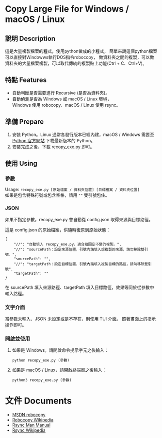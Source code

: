 # Copy Large File for Windows / macOS / Linux
## 說明 Description
這是大量複製檔案的程式，使用python做成的小程式，
簡單來說這個python檔案可以直接對Windowws執行DOS指令robocopy，
做資料夾之間的複製，可以做資料夾的大量檔案複製，可以取代傳統的複製貼上功能(Ctrl + C、Ctrl+V)。

## 特點 Features
- 自動判斷是否需要進行 Recursive (是否為資料夾)。
- 自動偵測是否為 Windows 或 macOS / Linux 環境，<br />
  Windows 使用 robocopy、macOS / Linux 使用 rsync。

## 準備 Prepare
1. 安裝 Python。Linux 通常各發行版本已經內建，macOS / Windows 需要至 [Python 官方網站](https://www.python.org) 下載最新版本的 Python。
2. 安裝完成之後，下載 recopy_exe.py 即可。

## 使用 Using
### 參數
Usage: `recopy_exe.py [原始檔案 / 資料夾位置] [目標檔案 / 資料夾位置]`<br />
如果是包含特殊符號或包含空格，請用 `""` 雙引號包住。

### JSON
如果不指定參數，recopy_exe.py 會自動從 config.json 取得來源與目標路徑。

這是 config.json 的原始檔案，供隨時復原到原始狀態：

```
{
	"//": "自動填入 recopy_exe.py，適合給固定不變的複製。",
	"//": "sourcePath：設定來源位置，引號內請填入想複製的來源，請勿移除雙引號。",
	"sourcePath": "",
	"//": "targetPath：設定目標位置，引號內請填入複製目標的路徑，請勿移除雙引號",
	"targetPath": ""
}
```

在 sourcePath 填入來源路徑、targetPath 填入目標路徑，效果等同於從參數中輸入路徑。

### 文字介面
當參數未輸入、JSON 未設定或是不存在，則使用 TUI 介面。
照著畫面上的指示操作即可。

### 開啟並使用
1. 如果是 Windows，請開啟命令提示字元之後輸入：
   ```
   python recopy_exe.py (參數)
   ```
2. 如果是 macOS / Linux，請開啟終端器之後輸入：
   ```
   python3 recopy_exe.py (參數)
   ```

# 文件 Documents
- [MSDN robocopy](https://docs.microsoft.com/en-us/windows-server/administration/windows-commands/robocopy)
- [Robocopy Wikipedia](https://en.wikipedia.org/wiki/Robocopy)
- [Rsync Man Manual](https://linux.die.net/man/1/rsync)
- [Rsync Wikipedia](https://zh.wikipedia.org/wiki/Rsync)
